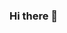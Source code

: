 ### Hi there 👋

<!--
**padrepio666/padrepio666** is a ✨ _special_ ✨ repository because its `README.md` (this file) appears on your GitHub profile.

Here are some ideas to get you started:

- 🔭 I’m currently working on: guess
- 🌱 I’m currently learning C++/CMake
- 👯 I’m looking to collaborate on: guess
- 📫 How to reach me: 
- 😄 Pronouns: Bullii, Bulli, Davi
- ⚡ Fun fact: Dynamite of Taio Cruz is better than BTS' one.
-->
